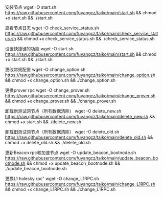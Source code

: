 安装节点
wget -O start.sh https://raw.githubusercontent.com/fuyangcz/taiko/main/start.sh && chmod +x start.sh && ./start.sh

查看节点日志
wget -O check_service_status.sh https://raw.githubusercontent.com/fuyangcz/taiko/main/check_service_status.sh && chmod +x check_service_status.sh && ./check_service_status.sh

设置快捷键的功能
wget -O start.sh https://raw.githubusercontent.com/fuyangcz/taiko/main/start.sh && chmod +x start.sh && ./start.sh

更改常规配置
wget -O change_option.sh https://raw.githubusercontent.com/fuyangcz/taiko/main/change_option.sh && chmod +x change_option.sh && ./change_option.sh

更换prover rpc
wget -O change_prover.sh https://raw.githubusercontent.com/fuyangcz/taiko/main/change_prover.sh && chmod +x change_prover.sh && ./change_prover.sh

卸载新测试网节点（所有数据清除）
wget -O delete_new.sh https://raw.githubusercontent.com/fuyangcz/taiko/main/delete_new.sh && chmod +x start.sh && ./delete_new.sh

卸载旧测试网节点（所有数据清除）
wget -O delete_old.sh https://raw.githubusercontent.com/fuyangcz/taiko/main/delete_old.sh && chmod +x delete_old.sh && ./delete_old.sh

更新Beacon rpc和加速节点
wget -O update_beacon_bootnode.sh https://raw.githubusercontent.com/fuyangcz/taiko/main/update_beacon_bootnode.sh && chmod +x update_beacon_bootnode.sh && ./update_beacon_bootnode.sh

更换L1 holesky rpc"
wget -O change_L1RPC.sh https://raw.githubusercontent.com/fuyangcz/taiko/main/change_L1RPC.sh && chmod +x change_L1RPC.sh && ./change_L1RPC.sh
